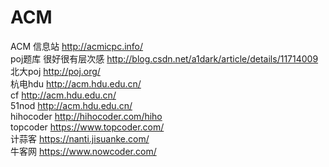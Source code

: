 # ACM
ACM
       信息站 http://acmicpc.info/  </br>
       poj题库 很好很有层次感 http://blog.csdn.net/a1dark/article/details/11714009</br>
       北大poj http://poj.org/</br>
       杭电hdu http://acm.hdu.edu.cn/</br>
       cf http://acm.hdu.edu.cn/</br>
       51nod http://acm.hdu.edu.cn/</br>
       hihocoder http://hihocoder.com/hiho</br>
       topcoder https://www.topcoder.com/</br>
       计蒜客 https://nanti.jisuanke.com/</br>
       牛客网 https://www.nowcoder.com/</br>
